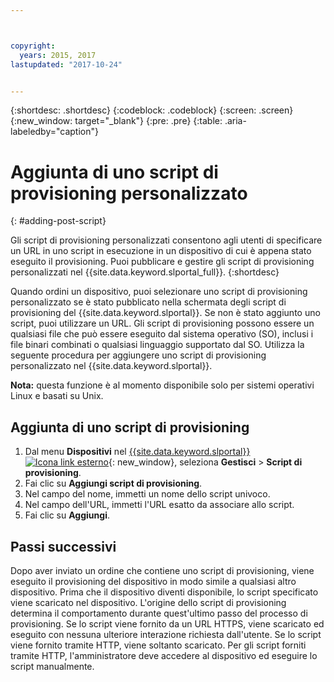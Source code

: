 ```yaml
---



copyright:
  years: 2015, 2017
lastupdated: "2017-10-24"


---
```


{:shortdesc: .shortdesc}
{:codeblock: .codeblock}
{:screen: .screen}
{:new_window: target="_blank"}
{:pre: .pre}
{:table: .aria-labeledby="caption"}

# Aggiunta di uno script di provisioning personalizzato 
{: #adding-post-script}

Gli script di provisioning personalizzati consentono agli utenti di specificare un URL in uno script in esecuzione in un dispositivo di cui è appena stato eseguito il provisioning. Puoi pubblicare e gestire gli script di provisioning personalizzati nel {{site.data.keyword.slportal_full}}.
{:shortdesc}

Quando ordini un dispositivo, puoi selezionare uno script di provisioning personalizzato se è stato pubblicato nella schermata degli script di provisioning del {{site.data.keyword.slportal}}. Se non è stato aggiunto uno script, puoi utilizzare un URL. Gli script di provisioning possono essere un qualsiasi file che può essere eseguito dal sistema operativo (SO), inclusi i file binari combinati o qualsiasi linguaggio supportato dal SO. Utilizza la seguente procedura per aggiungere uno script di provisioning personalizzato nel {{site.data.keyword.slportal}}.

**Nota:** questa funzione è al momento disponibile solo per sistemi operativi Linux e basati su Unix.

## Aggiunta di uno script di provisioning

1. Dal menu **Dispositivi** nel [{{site.data.keyword.slportal}} ![Icona link esterno](../icons/launch-glyph.svg "Icona link esterno")](https://control.softlayer.com/){: new_window}, seleziona **Gestisci** > **Script di provisioning**.
2. Fai clic su **Aggiungi script di provisioning**.
4. Nel campo del nome, immetti un nome dello script univoco.
5. Nel campo dell'URL, immetti l'URL esatto da associare allo script.
6. Fai clic su **Aggiungi**.

## Passi successivi
Dopo aver inviato un ordine che contiene uno script di provisioning, viene eseguito il provisioning del dispositivo in modo simile a qualsiasi altro dispositivo. Prima che il dispositivo diventi disponibile, lo script specificato viene scaricato nel dispositivo. L'origine dello script di provisioning determina il comportamento durante quest'ultimo passo del processo di provisioning. Se lo script viene fornito da un URL HTTPS, viene scaricato ed eseguito con nessuna ulteriore interazione richiesta dall'utente. Se lo script viene fornito tramite HTTP, viene soltanto scaricato. Per gli script forniti tramite HTTP, l'amministratore deve accedere al dispositivo ed eseguire lo script manualmente.
